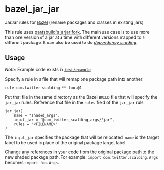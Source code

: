 # bazel_jar_jar

JarJar rules for [Bazel](https://bazel.build/) (rename packages and classes in existing jars)

This rule uses [pantsbuild's jarjar fork](https://github.com/pantsbuild/jarjar).
The main use case is to use more than one version of a jar at a time with different versions mapped to a different package. It can also be used to do [*dependency shading*](https://softwareengineering.stackexchange.com/questions/297276/what-is-a-shaded-java-dependency).


## Usage

_Note_: Example code exists in [`test/example`](/test/example)

Specify a rule in a file that will remap one package path into another:

```
rule com.twitter.scalding.** foo.@1
```

Put that file in the same directory as the Bazel `BUILD` file that will specify the `jar_jar` rules. Reference that file in the `rules` field of the `jar_jar` rule.

```
jar_jar(
    name = "shaded_args",
    input_jar = "@com_twitter_scalding_args//jar",
    rules = "<FILENAME>"
)
```

The `input_jar` specifies the package that will be relocated. `name` is the target label to be used in place of the original package target label.


Change any references in your code from the original package path to the new shaded package path. For example: `import com.twitter.scalding.Args` becomes `import foo.Args`.
